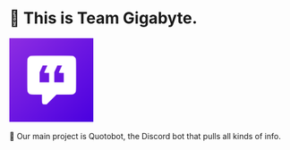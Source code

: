 # 👋 This is Team Gigabyte.

[<img src="https://raw.githubusercontent.com/Team-Gigabyte/quotobot/master/img/Logo.svg" width="150"/>](https://Team-Gigabyte.github.io/quotobot)


🤖 Our main project is Quotobot, the Discord bot that pulls all kinds of info.
